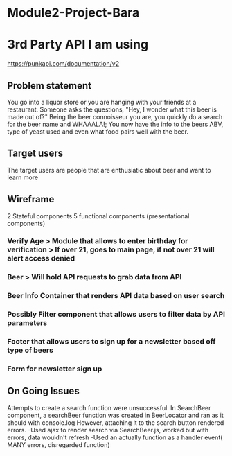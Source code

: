 # Module2-Project-Bara

# 3rd Party API I am using
https://punkapi.com/documentation/v2


## Problem statement
You go into a liquor store or you are hanging with your friends at a restaurant. Someone asks the questions, "Hey, I wonder what this beer is made out of?" Being the beer connoisseur you are, you quickly do a search for the beer name and WHAAALA!; You now have the info to the beers ABV, type of yeast used and even what food pairs well with the beer.

## Target users
The target users are people that are enthusiatic about beer and want to learn more

## Wireframe


2 Stateful components 5 functional components (presentational components)

### Verify Age > Module that allows to enter birthday for verification > If over 21, goes to main page, if not over 21 will alert access denied
 
### Beer > Will hold API requests to grab data from API

### Beer Info Container that renders API data based on user search

### Possibly Filter component that allows users to filter data by API parameters

### Footer that allows users to sign up for a newsletter based off type of beers

### Form for newsletter sign up


## On Going Issues
Attempts to create a search function were unsuccessful.
In SearchBeer component, a searchBeer function was created in BeerLocator and ran as it should with console.log
However, attaching it to the search button rendered errors. 
    -Used ajax to render search via SearchBeer.js, worked but with errors, data wouldn't refresh
    -Used an actually function as a handler event( MANY errors, disregarded function)